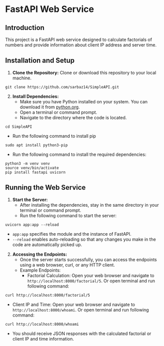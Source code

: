 # FastAPI Web Service

## Introduction
This project is a FastAPI web service designed to calculate factorials of numbers and provide information about client IP address and server time.

## Installation and Setup
1. **Clone the Repository:**
   Clone or download this repository to your local machine.
```
git clone https://github.com/sarbaz14/SimpleAPI.git
```

2. **Install Dependencies:**
   - Make sure you have Python installed on your system. You can download it from [python.org](https://www.python.org/downloads/).
   - Open a terminal or command prompt.
   - Navigate to the directory where the code is located.
```
cd SimpleAPI
```
   
   - Run the following command to install pip
```
sudo apt install python3-pip
```

   - Run the following command to install the required dependencies:
```
python3 -m venv venv
source venv/bin/activate
pip install fastapi uvicorn
```

## Running the Web Service
1. **Start the Server:**
   - After installing the dependencies, stay in the same directory in your terminal or command prompt.
   - Run the following command to start the server:
```
uvicorn app:app --reload
```
   - `app:app` specifies the module and the instance of FastAPI.
   - `--reload` enables auto-reloading so that any changes you make in the code are automatically picked up.

2. **Accessing the Endpoints:**
   - Once the server starts successfully, you can access the endpoints using a web browser, curl, or any HTTP client.
   - Example Endpoints:
     - Factorial Calculation: Open your web browser and navigate to `http://localhost:8000/factorial/5`. Or open terminal and run following command:
```
curl http://localhost:8000/factorial/5
```
   - Client IP and Time: Open your web browser and navigate to `http://localhost:8000/whoami`. Or open terminal and run following command:
```
curl http://localhost:8000/whoami
```

   - You should receive JSON responses with the calculated factorial or client IP and time information.
